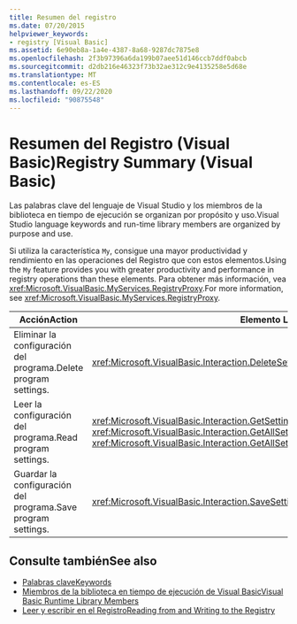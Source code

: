 ```yaml
---
title: Resumen del registro
ms.date: 07/20/2015
helpviewer_keywords:
- registry [Visual Basic]
ms.assetid: 6e90eb8a-1a4e-4387-8a68-9287dc7875e8
ms.openlocfilehash: 2f3b97396a6da199b07aee51d146ccb7ddf0abcb
ms.sourcegitcommit: d2db216e46323f73b32ae312c9e4135258e5d68e
ms.translationtype: MT
ms.contentlocale: es-ES
ms.lasthandoff: 09/22/2020
ms.locfileid: "90875548"
---
```

# <a name="registry-summary-visual-basic"></a><span data-ttu-id="626ac-102">Resumen del Registro (Visual Basic)</span><span class="sxs-lookup"><span data-stu-id="626ac-102">Registry Summary (Visual Basic)</span></span>

<span data-ttu-id="626ac-103">Las palabras clave del lenguaje de Visual Studio y los miembros de la biblioteca en tiempo de ejecución se organizan por propósito y uso.</span><span class="sxs-lookup"><span data-stu-id="626ac-103">Visual Studio language keywords and run-time library members are organized by purpose and use.</span></span>  
  
 <span data-ttu-id="626ac-104">Si utiliza la característica `My`, consigue una mayor productividad y rendimiento en las operaciones del Registro que con estos elementos.</span><span class="sxs-lookup"><span data-stu-id="626ac-104">Using the `My` feature provides you with greater productivity and performance in registry operations than these elements.</span></span> <span data-ttu-id="626ac-105">Para obtener más información, vea <xref:Microsoft.VisualBasic.MyServices.RegistryProxy>.</span><span class="sxs-lookup"><span data-stu-id="626ac-105">For more information, see <xref:Microsoft.VisualBasic.MyServices.RegistryProxy>.</span></span>  
  
|<span data-ttu-id="626ac-106">**Acción**</span><span class="sxs-lookup"><span data-stu-id="626ac-106">**Action**</span></span>|<span data-ttu-id="626ac-107">**Elemento Language**</span><span class="sxs-lookup"><span data-stu-id="626ac-107">**Language element**</span></span>|  
|----------------|--------------------------|  
|<span data-ttu-id="626ac-108">Eliminar la configuración del programa.</span><span class="sxs-lookup"><span data-stu-id="626ac-108">Delete program settings.</span></span>|<xref:Microsoft.VisualBasic.Interaction.DeleteSetting%2A>|  
|<span data-ttu-id="626ac-109">Leer la configuración del programa.</span><span class="sxs-lookup"><span data-stu-id="626ac-109">Read program settings.</span></span>|<span data-ttu-id="626ac-110"><xref:Microsoft.VisualBasic.Interaction.GetSetting%2A>, <xref:Microsoft.VisualBasic.Interaction.GetAllSettings%2A></span><span class="sxs-lookup"><span data-stu-id="626ac-110"><xref:Microsoft.VisualBasic.Interaction.GetSetting%2A>, <xref:Microsoft.VisualBasic.Interaction.GetAllSettings%2A></span></span>|  
|<span data-ttu-id="626ac-111">Guardar la configuración del programa.</span><span class="sxs-lookup"><span data-stu-id="626ac-111">Save program settings.</span></span>|<xref:Microsoft.VisualBasic.Interaction.SaveSetting%2A>|  
  
## <a name="see-also"></a><span data-ttu-id="626ac-112">Consulte también</span><span class="sxs-lookup"><span data-stu-id="626ac-112">See also</span></span>

- [<span data-ttu-id="626ac-113">Palabras clave</span><span class="sxs-lookup"><span data-stu-id="626ac-113">Keywords</span></span>](index.md)
- [<span data-ttu-id="626ac-114">Miembros de la biblioteca en tiempo de ejecución de Visual Basic</span><span class="sxs-lookup"><span data-stu-id="626ac-114">Visual Basic Runtime Library Members</span></span>](../runtime-library-members.md)
- [<span data-ttu-id="626ac-115">Leer y escribir en el Registro</span><span class="sxs-lookup"><span data-stu-id="626ac-115">Reading from and Writing to the Registry</span></span>](../../developing-apps/programming/computer-resources/reading-from-and-writing-to-the-registry.md)
